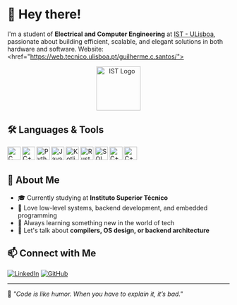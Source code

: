 # 👋 Hey there!

I'm a student of **Electrical and Computer Engineering** at [IST - ULisboa](https://tecnico.ulisboa.pt), passionate about building efficient, scalable, and elegant solutions in both hardware and software.
Website: <href="https://web.tecnico.ulisboa.pt/guilherme.c.santos/">

<p align="center">
  <img src="https://www.ulisboa.pt/sites/default/files/styles/large/public/images/base_image/2024-02/609-44bdcda99aa7720b912d1e262fa8c640.jpg?itok=3Se_A6gy" alt="IST Logo" height="100"/>
</p>

## 🛠️ Languages & Tools

<img align="left" alt="C" width="30px" src="https://cdn.jsdelivr.net/gh/devicons/devicon/icons/c/c-original.svg" />
<img align="left" alt="C++" width="30px" src="https://cdn.jsdelivr.net/gh/devicons/devicon/icons/cplusplus/cplusplus-original.svg" />
<img align="left" alt="Python" width="30px" src="https://cdn.jsdelivr.net/gh/devicons/devicon/icons/python/python-original.svg" />
<img align="left" alt="Java" width="30px" src="https://cdn.jsdelivr.net/gh/devicons/devicon/icons/java/java-original.svg" />
<img align="left" alt="Kotlin" width="30px" src="https://cdn.jsdelivr.net/gh/devicons/devicon/icons/kotlin/kotlin-original.svg" />
<img align="left" alt="Rust" width="30px" src="https://www.rust-lang.org/logos/rust-logo-32x32.png" />
<img align="left" alt="SQL" width="30px" src="https://cdn.jsdelivr.net/gh/devicons/devicon/icons/mysql/mysql-original.svg" />
<img align="left" alt="C++" width="30px" src="https://cdn.jsdelivr.net/gh/devicons/devicon/icons/typescript/typescript-original.svg" />
<img align="left" alt="C++" width="30px" src="https://cdn.jsdelivr.net/gh/devicons/devicon/icons/angular/angular-original.svg" />

<br/><br/>

## 📌 About Me

- 🎓 Currently studying at **Instituto Superior Técnico**
- 🔧 Love low-level systems, backend development, and embedded programming
- 🧠 Always learning something new in the world of tech
- 💬 Let's talk about **compilers, OS design, or backend architecture**

## 📫 Connect with Me

[![LinkedIn](https://img.shields.io/badge/LinkedIn-blue?style=for-the-badge&logo=linkedin&logoColor=white)](https://www.linkedin.com/in/guilhermesantos2003/)
[![GitHub](https://img.shields.io/badge/GitHub-000?style=for-the-badge&logo=github&logoColor=white)](https://github.com/sueco2003)

---

🧠 _"Code is like humor. When you have to explain it, it’s bad."_
